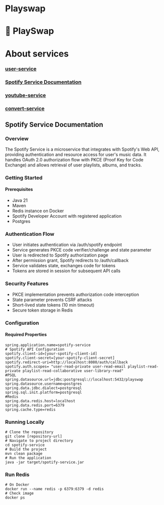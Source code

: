 # Playswap
# 🎵 PlaySwap 

# About services 

### [user-service](#user-service)
### [Spotify Service Documentation](#Spotify-service)
### [youtube-service](#youtube-service)
### [convert-service](#convert-service)




## Spotify Service Documentation

### Overview

The Spotify Service is a microservice that integrates with Spotify's Web API, providing authentication and resource access for user's music data. It handles OAuth 2.0 authorization flow with PKCE (Proof Key for Code Exchange) and allows retrieval of user playlists, albums, and tracks.

### Getting Started

#### Prerequisites

- Java 21
- Maven
- Redis instance on Docker
- Spotify Developer Account with registered application
- Postgres

### Authentication Flow

 - User initiates authentication via /auth/spotify endpoint
 - Service generates PKCE code verifier/challenge and state parameter
 - User is redirected to Spotify authorization page
 - After permission grant, Spotify redirects to /auth/callback
 - Service validates state, exchanges code for tokens
 - Tokens are stored in session for subsequent API calls

### Security Features

- PKCE implementation prevents authorization code interception
- State parameter prevents CSRF attacks
- Short-lived state tokens (10 min timeout)
- Secure token storage in Redis

### Configuration

#### Required Properties

```
spring.application.name=spotify-service
# Spotify API Configuration
spotify.client-id=[your-spotify-client-id]
spotify.client-secret=[your-spotify-client-secret]
spotify.redirect-uri=http://localhost:8080/auth/callback
spotify.auth.scopes= "user-read-private user-read-email playlist-read-private playlist-read-collaborative user-library-read"
#PSQL
spring.datasource.url=jdbc:postgresql://localhost:5432/playswap
spring.datasource.username=postgres
spring.data.jdbc.dialect=postgresql
spring.sql.init.platform=postgresql
#Redis
spring.data.redis.host=localhost
spring.data.redis.port=6379
spring.cache.type=redis
```

### Running Locally

```
# Clone the repository
git clone [repository-url]
# Navigate to project directory
cd spotify-service
# Build the project
mvn clean package
# Run the application
java -jar target/spotify-service.jar
```

### Run Redis

``` 
# On Docker
docker run --name redis -p 6379:6379 -d redis
# Check image
docker ps
```



